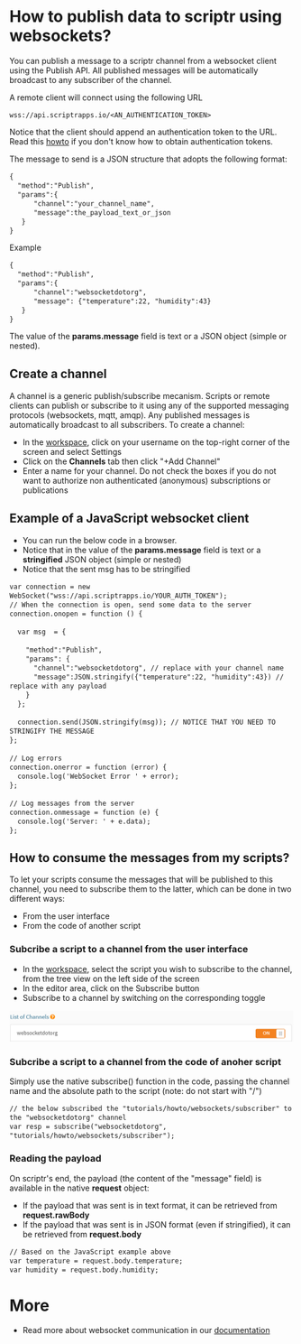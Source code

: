 # How to publish data to scriptr using websockets?

You can publish a message to a scriptr channel from a websocket client using the Publish API. All published messages will be automatically broadcast to any subscriber of the channel.

A remote client will connect using the following URL

```
wss://api.scriptrapps.io/<AN_AUTHENTICATION_TOKEN> 
```

Notice that the client should append an authentication token to the URL. Read this [howto](https://github.com/scriptrdotio/howto/blob/master/api/obtain_auth_token.md) if you don't know how to obtain authentication tokens.

The message to send is a JSON structure that adopts the following format:

```
{
  "method":"Publish",
  "params":{
      "channel":"your_channel_name",
      "message":the_payload_text_or_json
   }
}
```

Example

```
{
  "method":"Publish",
  "params":{
      "channel":"websocketdotorg",
      "message": {"temperature":22, "humidity":43}
   }
}
```

The value of the **params.message** field is text or a JSON object (simple or nested). 

## Create a channel

A channel is a generic publish/subscribe mecanism. Scripts or remote clients can publish or subscribe to it using any of the supported messaging protocols (websockets, mqtt, amqp). Any published messages is automatically broadcast to all subscribers. To create a channel:

- In the [workspace](https://www.sriptr.io), click on your username on the top-right corner of the screen and select Settings
- Click on the **Channels** tab then click "+Add Channel"
- Enter a name for your channel. Do not check the boxes if you do not want to authorize non authenticated (anonymous) subscriptions or publications

## Example of a JavaScript websocket client

- You can run the below code in a browser.
- Notice that in the value of the **params.message** field is text or a **stringified** JSON object (simple or nested)
- Notice that the sent msg has to be stringified

```
var connection = new WebSocket("wss://api.scriptrapps.io/YOUR_AUTH_TOKEN");
// When the connection is open, send some data to the server
connection.onopen = function () {
  
  var msg  = {
    
  	"method":"Publish",
    "params": {
      "channel":"websocketdotorg", // replace with your channel name
      "message":JSON.stringify({"temperature":22, "humidity":43}) // replace with any payload
    }
  };
  
  connection.send(JSON.stringify(msg)); // NOTICE THAT YOU NEED TO STRINGIFY THE MESSAGE
};

// Log errors
connection.onerror = function (error) {
  console.log('WebSocket Error ' + error);
};

// Log messages from the server
connection.onmessage = function (e) {
  console.log('Server: ' + e.data);
};

```

## How to consume the messages from my scripts?

To let your scripts consume the messages that will be published to this channel, you need to subscribe them to the latter, which can be done in two different ways:

- From the user interface
- From the code of another script

### Subcribe a script to a channel from the user interface

- In the [workspace](https://www.sriptr.io), select the script you wish to subscribe to the channel, from the tree view on the left side of the screen
- In the editor area, click on the Subscribe button
- Subscribe to a channel by switching on the corresponding toggle

![Subscribe to channel](../websockets/images/subscribe_to_channel.png)

### Subcribe a script to a channel from the code of anoher script

Simply use the native subscribe() function in the code, passing the channel name and the absolute path to the script (note: do not start with "/")

```
// the below subscribed the "tutorials/howto/websockets/subscriber" to the "websocketdotorg" channel
var resp = subscribe("websocketdotorg", "tutorials/howto/websockets/subscriber");
```

### Reading the payload

On scriptr's end, the payload (the content of the "message" field) is available in the native **request** object:
- If the payload that was sent is in text format, it can be retrieved from **request.rawBody**
- If the payload that was sent is in JSON format (even if stringified), it can be retrieved from **request.body**

```
// Based on the JavaScript example above
var temperature = request.body.temperature;
var humidity = request.body.humidity;
```

# More

- Read more about websocket communication in our [documentation](https://www.scriptr.io/documentation#documentation-realtimecommunicationReal-timeCommunication)
